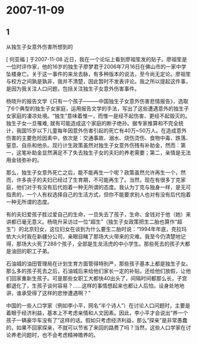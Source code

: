 # 2007-11-09

## 1

从独生子女意外伤害所想到的 

[ 何亚福 ] 于2007-11-08    近日，我在一个论坛上看到廖祖笙发的贴子。廖祖笙是一位时评作家，他的16岁的独生子廖梦君于2006年7月16日在佛山市的一家中学坠楼身亡。关于这一事件的来龙去脉，有多种版本的说法，至今尚无定论。廖祖笙与校方之间孰是孰非，我并不清楚，因此暂时不发表评论。我之所以提起这件事，是因为我关注人口问题，包括关注独生子女意外伤害事件。

杨晓升的报告文学《只有一个孩子———中国独生子女意外伤害悲情报告》，选取了6个典型的独生子女家庭，运用报告文学的手法，写出了这些遭遇意外的独生子女家庭的凄凉处境。“独生”意味着惟一，而惟一是经不起伤害、更经不起毁灭的。独生子女一旦罹难, 就有可能造成这个家庭的断子绝孙。据专家推算和不完全统计，我国15岁以下儿童每年因意外伤害引起的死亡有40万~50万人。在造成意外伤害的主要危险因素中，依次是：交通事故、溺水、烧伤烫伤、食物中毒、跌落、窒息、自杀和他杀。现行计生政策虽然对独生子女意外伤残有补助金，然而：第一，这笔补助金显然满足不了失去独生子女的夫妇的养老需要；第二，亲情是无法用金钱弥补的。

那么，独生子女意外死亡之后，能不能再生一个呢？政策虽然允许再生一个，然而，许多丧子的夫妇已经过了生育期，不可能再生了。当然，现在有很多丁克家庭，他们对于有没有后代抱着一种无所谓的态度。我认为丁克与独身一样，是无可指责的，一个人有权选择自己的生活方式，但你不能要求别人也对有没有后代抱着一种无所谓的态度。

有的夫妇爱孩子胜过爱自己的生命，一旦失去了孩子，生命、金钱对于他（她）来讲都已毫无意义。杨晓升采访过一位“超生”（独生子女政策把生二胎也算作“超生”）的北京妇女，这位妇女在谈到为什么要生二胎时说：“1994年年底，克拉玛依大火时我在新疆分公司，亲眼目睹了那场大火带来的灾难。我至今仍清楚地记得，那场大火死了288个孩子，全部是生龙活虎的中小学生。那些死去的孩子大都是油田的职工子弟。

石油城的油田管理局在计划生育方面管得特别严，那些孩子基本上都是独生子女。那么多的孩子死去之后，石油城后来给他们家长一定的补贴，还给他们放假，让他们回家重新生孩子。可是那些女职工大都快40出头了，间隔时间都那么长，子宫都退化了，生孩子谈何容易？……这样的事情想起来也都让人后怕，设身处地地讲，谁承受得了这样的悲惨遭遇啊？”

中国的一些人口学家（例如李小平，网名“半个诗人”）在讨论人口问题时，主要是着眼于经济利益，基本上不考虑亲情和人文因素。因此，李小平才会说出“养一个孩子一辆豪华车没有了”这样的话。假如只考虑经济利益，那么“探亲”是非常愚蠢的，如果不回家探亲，不就可以节省了来回的路费了吗？当然，这些人口学家在讨论养老问题时，也不会考虑精神赡养的。  



